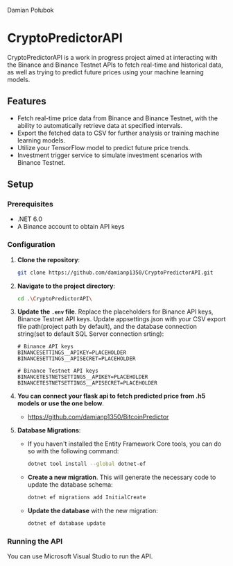 Damian Połubok
# CryptoPredictorAPI

CryptoPredictorAPI is a work in progress project aimed at interacting with the Binance and Binance Testnet APIs to fetch real-time and historical data, as well as trying to predict future prices using your machine learning models.

## Features

- Fetch real-time price data from Binance and Binance Testnet, with the ability to automatically retrieve data at specified intervals.
- Export the fetched data to CSV for further analysis or training machine learning models.
- Utilize your TensorFlow model to predict future price trends.
- Investment trigger service to simulate investment scenarios with Binance Testnet.

## Setup

### Prerequisites

- .NET 6.0
- A Binance account to obtain API keys

### Configuration

1. **Clone the repository**:
   ```bash
   git clone https://github.com/damianp1350/CryptoPredictorAPI.git
   ```

2. **Navigate to the project directory**:
   ```bash
   cd .\CryptoPredictorAPI\
   ```

3. **Update the `.env` file**. Replace the placeholders for Binance API keys, Binance Testnet API keys. Update appsettings.json with your CSV export file path(project path by default), and the database connection string(set to default SQL Server connection srting):
   ```
   # Binance API keys
   BINANCESETTINGS__APIKEY=PLACEHOLDER
   BINANCESETTINGS__APISECRET=PLACEHOLDER
      
   # Binance Testnet API keys
   BINANCETESTNETSETTINGS__APIKEY=PLACEHOLDER
   BINANCETESTNETSETTINGS__APISECRET=PLACEHOLDER
   ```

4. **You can connect your flask api to fetch predicted price from .h5 models or use the one below**.
   - https://github.com/damianp1350/BitcoinPredictor

5. **Database Migrations**:
   
   - If you haven't installed the Entity Framework Core tools, you can do so with the following command:
     ```bash
     dotnet tool install --global dotnet-ef
     ```

   - **Create a new migration**. This will generate the necessary code to update the database schema:
     ```bash
     dotnet ef migrations add InitialCreate
     ```

   - **Update the database** with the new migration:
     ```bash
     dotnet ef database update
     ```

### Running the API

You can use Microsoft Visual Studio to run the API.

